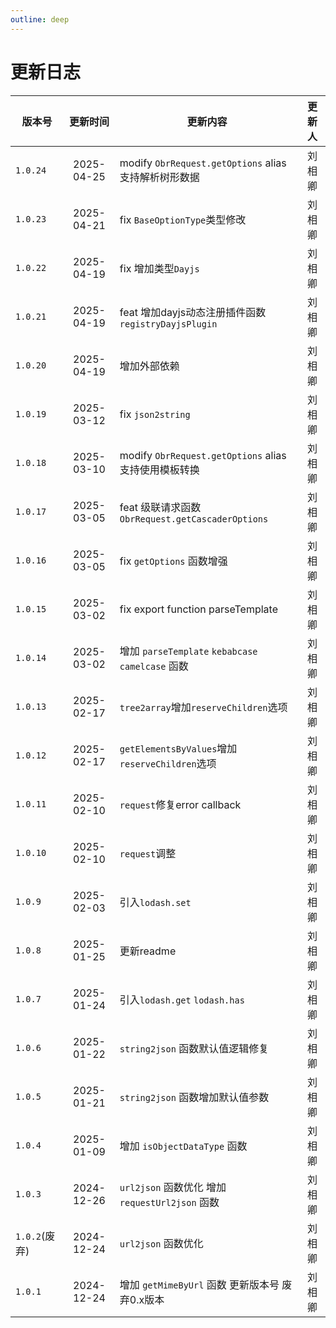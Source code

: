 ```yaml
---
outline: deep
---
```


# 更新日志

| 版本号        |  更新时间  | 更新内容                                             | 更新人  |
| ------------- | :--------: | ---------------------------------------------------- | :-----: |
| `1.0.24`      | 2025-04-25 | modify `ObrRequest.getOptions` alias支持解析树形数据 | 刘 相卿 |
| `1.0.23`      | 2025-04-21 | fix `BaseOptionType`类型修改                         | 刘 相卿 |
| `1.0.22`      | 2025-04-19 | fix 增加类型`Dayjs`                                  | 刘 相卿 |
| `1.0.21`      | 2025-04-19 | feat 增加dayjs动态注册插件函数`registryDayjsPlugin`  | 刘 相卿 |
| `1.0.20`      | 2025-04-19 | 增加外部依赖                                         | 刘 相卿 |
| `1.0.19`      | 2025-03-12 | fix `json2string`                                    | 刘 相卿 |
| `1.0.18`      | 2025-03-10 | modify `ObrRequest.getOptions` alias支持使用模板转换 | 刘 相卿 |
| `1.0.17`      | 2025-03-05 | feat 级联请求函数 `ObrRequest.getCascaderOptions`    | 刘 相卿 |
| `1.0.16`      | 2025-03-05 | fix `getOptions` 函数增强                            | 刘 相卿 |
| `1.0.15`      | 2025-03-02 | fix export function parseTemplate                    | 刘 相卿 |
| `1.0.14`      | 2025-03-02 | 增加 `parseTemplate` `kebabcase`  `camelcase` 函数   | 刘 相卿 |
| `1.0.13`      | 2025-02-17 | `tree2array`增加`reserveChildren`选项                | 刘 相卿 |
| `1.0.12`      | 2025-02-17 | `getElementsByValues`增加`reserveChildren`选项       | 刘 相卿 |
| `1.0.11`      | 2025-02-10 | `request`修复error callback                          | 刘 相卿 |
| `1.0.10`      | 2025-02-10 | `request`调整                                        | 刘 相卿 |
| `1.0.9`       | 2025-02-03 | 引入`lodash.set`                                     | 刘 相卿 |
| `1.0.8`       | 2025-01-25 | 更新readme                                           | 刘 相卿 |
| `1.0.7`       | 2025-01-24 | 引入`lodash.get` `lodash.has`                        | 刘 相卿 |
| `1.0.6`       | 2025-01-22 | `string2json` 函数默认值逻辑修复                     | 刘 相卿 |
| `1.0.5`       | 2025-01-21 | `string2json` 函数增加默认值参数                     | 刘 相卿 |
| `1.0.4`       | 2025-01-09 | 增加 `isObjectDataType` 函数                         | 刘 相卿 |
| `1.0.3`       | 2024-12-26 | `url2json` 函数优化 增加 `requestUrl2json` 函数      | 刘 相卿 |
| `1.0.2`(废弃) | 2024-12-24 | `url2json` 函数优化                                  | 刘 相卿 |
| `1.0.1`       | 2024-12-24 | 增加 `getMimeByUrl` 函数 更新版本号 废弃0.x版本      | 刘 相卿 |
